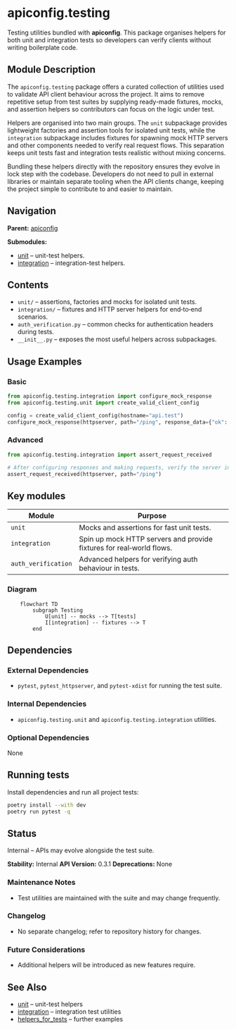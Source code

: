 # apiconfig.testing

Testing utilities bundled with **apiconfig**. This package organises helpers for
both unit and integration tests so developers can verify clients without writing
boilerplate code.

## Module Description

The `apiconfig.testing` package offers a curated collection of utilities used to
validate API client behaviour across the project. It aims to remove repetitive
setup from test suites by supplying ready-made fixtures, mocks, and assertion
helpers so contributors can focus on the logic under test.

Helpers are organised into two main groups. The `unit` subpackage provides
lightweight factories and assertion tools for isolated unit tests, while the
`integration` subpackage includes fixtures for spawning mock HTTP servers and
other components needed to verify real request flows. This separation keeps
unit tests fast and integration tests realistic without mixing concerns.

Bundling these helpers directly with the repository ensures they evolve in lock
step with the codebase. Developers do not need to pull in external libraries or
maintain separate tooling when the API clients change, keeping the project
simple to contribute to and easier to maintain.

## Navigation

**Parent:** [apiconfig](../README.md)

**Submodules:**
- [unit](./unit/README.md) – unit-test helpers.
- [integration](./integration/README.md) – integration-test helpers.

## Contents
- `unit/` – assertions, factories and mocks for isolated unit tests.
- `integration/` – fixtures and HTTP server helpers for end‑to‑end scenarios.
- `auth_verification.py` – common checks for authentication headers during tests.
- `__init__.py` – exposes the most useful helpers across subpackages.

## Usage Examples

### Basic
```python
from apiconfig.testing.integration import configure_mock_response
from apiconfig.testing.unit import create_valid_client_config

config = create_valid_client_config(hostname="api.test")
configure_mock_response(httpserver, path="/ping", response_data={"ok": True})
```

### Advanced
```python
from apiconfig.testing.integration import assert_request_received

# After configuring responses and making requests, verify the server interaction
assert_request_received(httpserver, path="/ping")
```

## Key modules
| Module | Purpose |
| ------ | ------- |
| `unit` | Mocks and assertions for fast unit tests. |
| `integration` | Spin up mock HTTP servers and provide fixtures for real‑world flows. |
| `auth_verification` | Advanced helpers for verifying auth behaviour in tests. |

### Diagram
```mermaid
    flowchart TD
        subgraph Testing
            U[unit] -- mocks --> T[tests]
            I[integration] -- fixtures --> T
        end
```

## Dependencies

### External Dependencies
- `pytest`, `pytest_httpserver`, and `pytest-xdist` for running the test suite.

### Internal Dependencies
- `apiconfig.testing.unit` and `apiconfig.testing.integration` utilities.

### Optional Dependencies
None

## Running tests
Install dependencies and run all project tests:
```bash
poetry install --with dev
poetry run pytest -q
```


## Status
Internal – APIs may evolve alongside the test suite.

**Stability:** Internal
**API Version:** 0.3.1
**Deprecations:** None

### Maintenance Notes
- Test utilities are maintained with the suite and may change frequently.

### Changelog
- No separate changelog; refer to repository history for changes.

### Future Considerations
- Additional helpers will be introduced as new features require.

## See Also
- [unit](./unit/README.md) – unit-test helpers
- [integration](./integration/README.md) – integration test utilities
- [helpers_for_tests](../helpers_for_tests/README.md) – further examples
